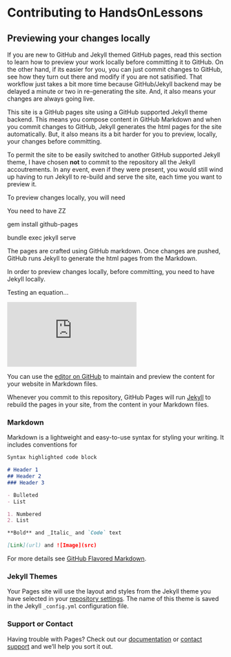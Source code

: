 # Contributing to HandsOnLessons

## Previewing your changes locally

If you are new to GitHub and Jekyll themed GitHub pages, read this section to
learn how to preview your work locally before committing it to GitHub. On the
other hand, if its easier for you, you can just commit changes to GitHub, see
how they turn out there and modify if you are not satisified. That workflow
just takes a bit more time because GitHub/Jekyll backend may be delayed a
minute or two in re-generating the site. And, it also means your changes
are always going live.

This site is a GitHub pages site using a GitHub supported Jekyll theme backend.
This means you compose content in GitHub Markdown and when you commit changes to
GitHub, Jekyll generates the html pages for the site automatically. But, it also
means its a bit harder for you to preview, locally, your changes before committing.

To permit the site to be easily switched to another GitHub supported Jekyll theme,
I have chosen **not** to commit to the repository all the Jekyll accoutrements.
In any event, even if they were present, you would still wind up having to run
Jekyll to re-build and serve the site, each time you want to preview it.

To preview changes locally, you will need

You need to have ZZ

gem install github-pages

bundle exec jekyll serve



The pages are crafted using GitHub markdown.
Once changes are pushed, GitHub runs Jekyll to generate the html pages from the Markdown.

In order to preview changes locally, before committing, you need to have Jekyll locally.



Testing an equation...

![equation](http://latex.codecogs.com/gif.latex?%5Cfrac%7B%5Cpartial%20Q%7D%7B%5Cpartial%20t%7D%20%3D%20%5Cfrac%7B%5Cpartial%20s%7D%7B%5Cpartial%20t%7D)

You can use the [editor on GitHub](https://github.com/xsdk-project/HandsOnLessons/edit/master/README.md) to maintain and preview the content for your website in Markdown files.

Whenever you commit to this repository, GitHub Pages will run [Jekyll](https://jekyllrb.com/) to rebuild the pages in your site, from the content in your Markdown files.

### Markdown

Markdown is a lightweight and easy-to-use syntax for styling your writing. It includes conventions for

```markdown
Syntax highlighted code block

# Header 1
## Header 2
### Header 3

- Bulleted
- List

1. Numbered
2. List

**Bold** and _Italic_ and `Code` text

[Link](url) and ![Image](src)
```

For more details see [GitHub Flavored Markdown](https://guides.github.com/features/mastering-markdown/).

### Jekyll Themes

Your Pages site will use the layout and styles from the Jekyll theme you have selected in your [repository settings](https://github.com/xsdk-project/HandsOnLessons/settings). The name of this theme is saved in the Jekyll `_config.yml` configuration file.

### Support or Contact

Having trouble with Pages? Check out our [documentation](https://help.github.com/categories/github-pages-basics/) or [contact support](https://github.com/contact) and we’ll help you sort it out.
